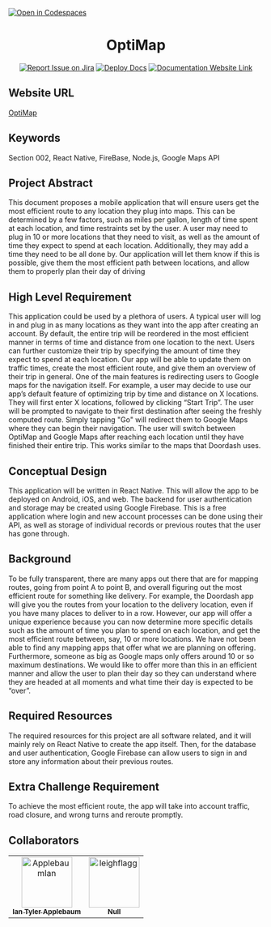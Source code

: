 [![Open in Codespaces](https://classroom.github.com/assets/launch-codespace-f4981d0f882b2a3f0472912d15f9806d57e124e0fc890972558857b51b24a6f9.svg)](https://classroom.github.com/open-in-codespaces?assignment_repo_id=10118262)
<div align="center">

# OptiMap
[![Report Issue on Jira](https://img.shields.io/badge/Report%20Issues-Jira-0052CC?style=flat&logo=jira-software)](https://temple-cis-projects-in-cs.atlassian.net/jira/software/c/projects/OM/issues)
[![Deploy Docs](https://github.com/ApplebaumIan/tu-cis-4398-docs-template/actions/workflows/deploy.yml/badge.svg)](https://github.com/Capstone-Projects-2023-Spring/project-optimap/deployments/activity_log?environment=github-pages)
[![Documentation Website Link](https://img.shields.io/badge/-Documentation%20Website-brightgreen)](https://capstone-projects-2023-spring.github.io/project-optimap/)


</div>


## Website URL
[OptiMap](https://stpaex.github.io/OptiMap/)

## Keywords

Section 002, React Native, FireBase, Node.js, Google Maps API

## Project Abstract

This document proposes a mobile application that will ensure users get the most efficient 
route to any location they plug into maps. This can be determined by a few factors, such as miles 
per gallon, length of time spent at each location, and time restraints set by the user. A user may 
need to plug in 10 or more locations that they need to visit, as well as the amount of time they 
expect to spend at each location. Additionally, they may add a time they need to be all done by. 
Our application will let them know if this is possible, give them the most efficient path between 
locations, and allow them to properly plan their day of driving

## High Level Requirement

This application could be used by a plethora of users. A typical user will log in and plug 
in as many locations as they want into the app after creating an account. By default, the entire 
trip will be reordered in the most efficient manner in terms of time and distance from one 
location to the next. Users can further customize their trip by specifying the amount of time they 
expect to spend at each location. Our app will be able to update them on traffic times, create the 
most efficient route, and give them an overview of their trip in general. One of the main features 
is redirecting users to Google maps for the navigation itself. For example, a user may decide to 
use our app’s default feature of optimizing trip by time and distance on X locations. They will 
first enter X locations, followed by clicking “Start Trip”. The user will be prompted to navigate 
to their first destination after seeing the freshly computed route. Simply tapping "Go" will 
redirect them to Google Maps where they can begin their navigation. The user will switch 
between OptiMap and Google Maps after reaching each location until they have finished their 
entire trip. This works similar to the maps that Doordash uses.

## Conceptual Design

This application will be written in React Native. This will allow the app to be deployed 
on Android, iOS, and web. The backend for user authentication and storage may be created using 
Google Firebase. This is a free application where login and new account processes can be done 
using their API, as well as storage of individual records or previous routes that the user has gone 
through.

## Background

To be fully transparent, there are many apps out there that are for mapping routes, going 
from point A to point B, and overall figuring out the most efficient route for something like 
delivery. For example, the Doordash app will give you the routes from your location to the 
delivery location, even if you have many places to deliver to in a row. However, our app will 
offer a unique experience because you can now determine more specific details such as the 
amount of time you plan to spend on each location, and get the most efficient route between, say, 
10 or more locations. We have not been able to find any mapping apps that offer what we are 
planning on offering.
Furthermore, someone as big as Google maps only offers around 10 or so maximum 
destinations. We would like to offer more than this in an efficient manner and allow the user to 
plan their day so they can understand where they are headed at all moments and what time their 
day is expected to be “over”.

## Required Resources

The required resources for this project are all software related, and it will mainly rely on 
React Native to create the app itself. Then, for the database and user authentication, Google 
Firebase can allow users to sign in and store any information about their previous routes.

## Extra Challenge Requirement

To achieve the most efficient route, the app will take into account traffic, road closure, and 
wrong turns and reroute promptly.

## Collaborators

[//]: # ( readme: collaborators -start )
<table>
<tr>
    <td align="center">
        <a href="https://github.com/ApplebaumIan">
            <img src="https://avatars.githubusercontent.com/u/9451941?v=4" width="100;" alt="ApplebaumIan"/>
            <br />
            <sub><b>Ian Tyler Applebaum</b></sub>
        </a>
    </td>
    <td align="center">
        <a href="https://github.com/leighflagg">
            <img src="https://avatars.githubusercontent.com/u/77810293?v=4" width="100;" alt="leighflagg"/>
            <br />
            <sub><b>Null</b></sub>
        </a>
    </td></tr>
</table>

[//]: # ( readme: collaborators -end )
